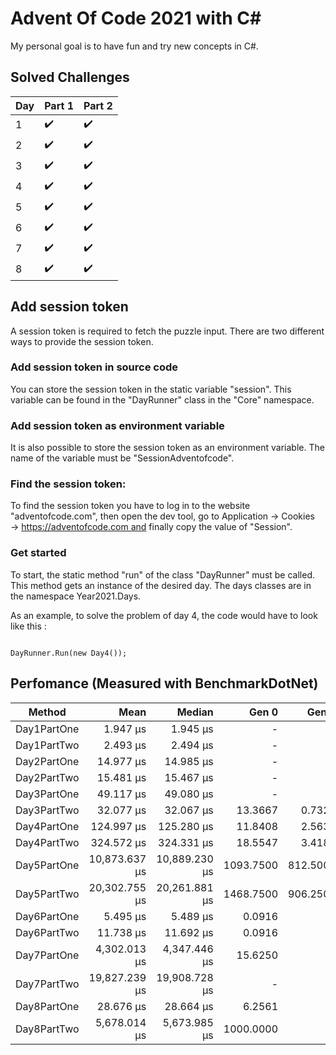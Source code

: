 
# Advent Of Code 2021 with C#

My personal goal is to have fun and try new concepts in C#.
 

 
## Solved Challenges
| Day | Part 1 | Part 2 |
|-----|--------|--------|
|1    | ✔️     |    ✔️ |
|2    | ✔️     |    ✔️ |
|3    | ✔️     |    ✔️ |
|4    | ✔️     |    ✔️ |
|5    | ✔️     |    ✔️ |
|6    | ✔️     |    ✔️ |
|7    | ✔️     |    ✔️ |
|8    | ✔️     |    ✔️ |


## Add session token

 A session token is required to fetch the puzzle input. There are two different ways to provide the session token.

### Add session token in source code


You can store the session token in the static variable "session". This variable can be found in the "DayRunner" class in the "Core" namespace.




### Add session token as environment variable

It is also possible to store the session token as an environment variable. The name of the variable must be "SessionAdventofcode".



### Find the session token:

To find the session token you have to log in to the website "adventofcode.com", then open the dev tool, go to Application → Cookies → https://adventofcode.com and finally copy the value of "Session".




### Get started

To start, the static method "run" of the class "DayRunner" must be called. This method gets an instance of the desired day. The days classes are in the namespace Year2021.Days.

As an example, to solve the problem of day 4, the code would have to look like this :
<pre><code class='language-cs'>
DayRunner.Run(new Day4());
</code></pre>


## Perfomance (Measured with BenchmarkDotNet)

|      Method |          Mean |        Median |     Gen 0 |    Gen 1 |    Gen 2 |    Allocated |
|------------ |--------------:|--------------:|----------:|---------:|---------:|-------------:|
| Day1PartOne |      1.947 μs |      1.945 μs |         - |        - |        - |            - |
| Day1PartTwo |      2.493 μs |      2.494 μs |         - |        - |        - |            - |
| Day2PartOne |     14.977 μs |     14.985 μs |         - |        - |        - |            - |
| Day2PartTwo |     15.481 μs |     15.467 μs |         - |        - |        - |            - |
| Day3PartOne |     49.117 μs |     49.080 μs |         - |        - |        - |         72 B |
| Day3PartTwo |     32.077 μs |     32.067 μs |   13.3667 |   0.7324 |        - |       111 Kb |
| Day4PartOne |    124.997 μs |    125.280 μs |   11.8408 |   2.5635 |        - |        99 kB |
| Day4PartTwo |    324.572 μs |    324.331 μs |   18.5547 |   3.4180 |        - |       158 Kb |
| Day5PartOne | 10,873.637 μs | 10,889.230 μs | 1093.7500 | 812.5000 | 765.6250 |        11 Mb |
| Day5PartTwo | 20,302.755 μs | 20,261.881 μs | 1468.7500 | 906.2500 | 843.7500 |        23 Mb |
| Day6PartOne |      5.495 μs |      5.489 μs |    0.0916 |        - |        - |        784 B |
| Day6PartTwo |     11.738 μs |     11.692 μs |    0.0916 |        - |        - |        784 B |
| Day7PartOne |  4,302.013 μs |  4,347.446 μs |   15.6250 |        - |        - |       158 Kb |
| Day7PartTwo | 19,827.239 μs | 19,908.728 μs |         - |        - |        - |       158 Kb |
| Day8PartOne |     28.676 μs |     28.664 μs |    6.2561 |        - |        - |        52 Kb |
| Day8PartTwo |  5,678.014 μs |  5,673.985 μs | 1000.0000 |        - |        - |         8 Mb |

